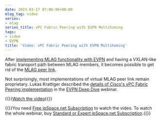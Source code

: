 ```yaml
---
date: 2023-03-17 07:06:00+00:00
mlag_tag: video
series:
- mlag
series_title: vPC Fabric Peering with EVPN Multihoming
tags:
- video
- EVPN
title: 'Video: vPC Fabric Peering with EVPN Multihoming'
---
```

After [implementing MLAG functionality with EVPN](https://my.ipspace.net/bin/get/EVPN/M3%20-%20Using%20MLAG%20in%20EVPN%20Environments.mp4?doccode=EVPN) and having a VXLAN-like fabric transport path between MLAG members, it becomes possible to get rid of the [MLAG peer link](https://blog.ipspace.net/2022/06/mlag-deep-dive-overview.html). 

Not surprisingly, most implementations of virtual MLAG peer link remain proprietary. Lukas Krattiger described the [details of Cisco's vPC Fabric Peering implementation](https://my.ipspace.net/bin/get/EVPN/M4%20-%20Cisco%20vPC%20Fabric%20Peering%20Details.mp4?doccode=EVPN) in the [EVPN Deep Dive](https://www.ipspace.net/EVPN_Technical_Deep_Dive) webinar.

{{<jump>}}[Watch the video](https://my.ipspace.net/bin/get/EVPN/M4%20-%20Cisco%20vPC%20Fabric%20Peering%20Details.mp4?doccode=EVPN){{</jump>}}

{{<note info>}}You need [Free ipSpace.net Subscription](https://www.ipspace.net/Subscription/Free) to watch the video. To watch the whole webinar, buy [Standard or Expert ipSpace.net Subscription](https://www.ipspace.net/Subscription/).{{</note>}}
